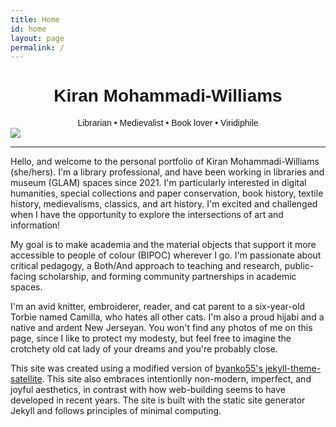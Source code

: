 ```yaml
---
title: Home
id: home
layout: page
permalink: /
---
```

<style>
  .welcome-div {
  font-family:'Caveat', sans-serif;
  text-align:center;
}
</style>
<div class="welcome-div">
  
<h1>Kiran Mohammadi-Williams</h1>
Librarian • Medievalist • Book lover • Viridiphile

</div>

<img src="https://kam535.github.io/assets/img/banner.png">
<hr>
Hello, and welcome to the personal portfolio of Kiran Mohammadi-Williams (she/hers). I'm a library professional, and have been working in libraries and museum (GLAM) spaces since 2021. I'm particularly interested in digital humanities, special collections and paper conservation, book history, textile history, medievalisms, classics, and art history. I'm excited and challenged when I have the opportunity to explore the intersections of art and information!

My goal is to make academia and the material objects that support it more accessible to people of colour (BIPOC) wherever I go. I'm passionate about critical pedagogy, a Both/And approach to teaching and research, public-facing scholarship, and forming community partnerships in academic spaces.

I'm an avid knitter, embroiderer, reader, and cat parent to a six-year-old Torbie named Camilla, who hates all other cats. I'm also a proud hijabi and a native and ardent New Jerseyan. You won't find any photos of me on this page, since I like to protect my modesty, but feel free to imagine the crotchety old cat lady of your dreams and you're probably close.

This site was created using a modified version of <a href="https://github.com/byanko55/jekyll-theme-satellite">byanko55's jekyll-theme-satellite</a>. This site also embraces intentionlly non-modern, imperfect, and joyful aesthetics, in contrast with how web-building seems to have developed in recent years. The site is built with the static site generator Jekyll and follows principles of minimal computing.
